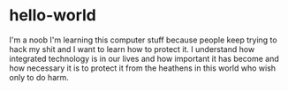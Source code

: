 # hello-world
I'm a noob
I'm learning this computer stuff because people keep trying to hack my shit and I want to learn how to protect it.
I understand how integrated technology is in our lives and how important it has become and how necessary it is to protect it from the heathens in this world who wish only to do harm.

